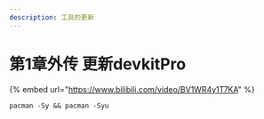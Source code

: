 ```yaml
---
description: 工具的更新
---
```


# 第1章外传 更新devkitPro

{% embed url="https://www.bilibili.com/video/BV1WR4y1T7KA" %}

```
pacman -Sy && pacman -Syu
```

